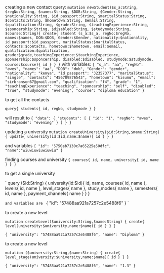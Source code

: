 creating a new contact
query:
`
mutation newStudent($s_a:String, $regNo:String, $names:String, $DOB:String, $Gender:String, $nationality:String, $id_passport:String, $maritalStatus:String, $contacts:String, $hometown:String, $email:String, $qualification:String, $grade:String, $teachingExperience:String, $sponcership:String, $disabled:String, $studymode:String, $course:String){
  create{
    student (s_a:$s_a, regNo:$regNo, names:$names, DOB:$DOB, Gender:$Gender, nationality:$nationality, id_passport:$id_passport, maritalStatus:$maritalStatus, contacts:$contacts, hometown:$hometown, email:$email, qualification:$qualification, grade:$grade,teachingExperience:$teachingExperience, sponsership:$sponcership, disabled:$disabled, studymode:$studymode, course:$course){
      id
    }
  }
}
`
with
variables:
`
{
  "s_a": "aa",
  "regNo": "awes",
  "names": "aa",
  "DOB": "dob",
  "Gender": "gender",
  "nationality": "kenya",
  "id_passport": "32357377",
  "maritalStatus": "single",
  "contacts": "456789876543",
  "hometown": "kisumu",
  "email": "sirbranson67@gmail.com",
  "qualification": "f4",
  "grade": "1",
  "teachingExperience": "teaching",
  "sponcership": "self",
  "disabled": "true",
  "studymode": "evening",
  "course": "diploma education"
}
`


to get all the contacts

`
query{
  students{
    id,
    regNo,
    studymode
  }
}
`

will result to 
`
{
  "data": {
    "students": [
      {
        "id": "1",
        "regNo": "awes",
        "studymode": "evening"
      }
    ]
  }
}
`


updating a university
`
mutation createUniversity($id:String,$name:String) {
  update{
    university(id:$id,name:$name){
      id
    }
  }
}
`

and variables
`
{
  "id": "5750ab7130c7a65225e50dfc",
  "name":"wiuwiuwiuwiuwiu"
}
`

finding courses and university
`
{
  courses{
    id,
    name,
    university{
      id,
      name
    }
  }
}
`

to get a single university

`
query ($id:String) {
	university(id:$id){
    id,
    name,
    courses{
      id,
      name
    },
    levels{
      id,
      name
    },
    level_stages{
      name
    },
    study_modes{
      name
    },
    semesters{
      id,
      name
    },
    payment_channels{
      name
    }
  }
}


`
and variables are 
`
{
  "id": "57488aa921a7257c2e5488f6"
}
`


to create a new level

`
mutation createLevel($university:String,$name:String) {
  create{
    level(university:$university,name:$name){
      id
    }
  }
}
`

`
{
  "university": "57488aa921a7257c2e5488f6",
  "name": "Diploma"
}
`


to create a new level

`
mutation ($university:String,$name:String) {
  create{
    level_stage(university:$university,name:$name){
      id
    }
  }
}
`

`
{
  "university": "57488aa921a7257c2e5488f6",
  "name": "1.3"
}
`